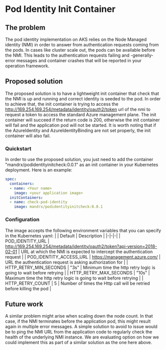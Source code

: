 # Pod Identity Init Container

## The problem
The pod identity implementation on AKS relies on the Node Managed identity (NMI) in order to answer from authentication requests coming from the pods.
In cases like cluster scale out, the pods can be available before the NMI. This leads to the authentication requests failing and -generally- error messages and container crashes that will be reported in your operation framework.

## Proposed solution

The proposed solution is to have a lightweight init container that check that the NMI is up and running and correct identity is seeded to the pod. In order to achieve that, the init container is trying to access the http://169.254.169.254/metadata/identity/oauth2/token url of the nmi to request a token to access the standard Azure management plane. The init container will succeed if the return code is 200, otherwise the init container will fail and the application pod will not be started.
It is worth noting that if the AzureIdentity and AzureIdentityBinding are not set properly, the init container will also fail.

### Quickstart

In order to use the proposed solution, you just need to add the container "mandrx/podidentityinitcheck:0.0.1" as an init container in your Kubernetes deployment. Here is an example:

``` yaml
spec:
  containers:
  - name: <Your name>
    image: <your application image>
  initContainers:
  - name: check-pod-identity
    image: mandrx/podidentityinitcheck:0.0.1
```

### Configuration 

The image accepts the following environment variables that you can specify in the Kubernetes yaml:
|  | Default | Description | 
|-|-|-|
| POD_IDENTITY_URL | http://169.254.169.254/metadata/identity/oauth2/token?api-version=2018-02-01 | URL at which the NMI is expected to intercept the authentication request |
| POD_IDENTITY_ACCESS_URL | https://management.azure.com/ | URL the authentication request is asking authorization for |
| HTTP_RETRY_MIN_SECONDS | "3s" | Minimum time the http retry logic is going to wait before retrying |
| HTTP_RETRY_MAX_SECONDS | "10s" | Maximum time the http retry logic is going to wait before retrying |
| HTTP_RETRY_COUNT | 5 | Number of times the Http call will be retried before killing the pod |

## Future work

A similar problem might arise when scaling down the node count. In that case, if the NMI terminates before the application pod, this might result again in multiple error messages. A simple solution to avoid to issue would be to ping the NMI URL from the application code to regularly check the health of the underlying NMI instance.
We are evaluating option on how we could implement this as part of a similar solution as the one here above.

